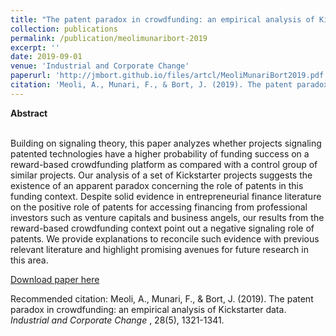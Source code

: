```yaml
---
title: "The patent paradox in crowdfunding: an empirical analysis of Kickstarter data"
collection: publications
permalink: /publication/meolimunaribort-2019
excerpt: ''
date: 2019-09-01
venue: 'Industrial and Corporate Change'
paperurl: 'http://jmbort.github.io/files/artcl/MeoliMunariBort2019.pdf'
citation: 'Meoli, A., Munari, F., & Bort, J. (2019). The patent paradox in crowdfunding: an empirical analysis of Kickstarter data. <i>Industrial and Corporate Change </i>, 28(5), 1321-1341.'
---
```

<b>Abstract</b><br><br>

Building on signaling theory, this paper analyzes whether projects signaling patented technologies have
a higher probability of funding success on a reward-based crowdfunding platform as compared with a
control group of similar projects. Our analysis of a set of Kickstarter projects suggests the existence of an
apparent paradox concerning the role of patents in this funding context. Despite solid evidence in entrepreneurial
finance literature on the positive role of patents for accessing financing from professional
investors such as venture capitals and business angels, our results from the reward-based crowdfunding
context point out a negative signaling role of patents. We provide explanations to reconcile such evidence
with previous relevant literature and highlight promising avenues for future research in this area.

[Download paper here](http://jmbort.github.io/files/artcl/MeoliMunariBort2019.pdf)

Recommended citation: Meoli, A., Munari, F., & Bort, J. (2019). The patent paradox in crowdfunding: an empirical analysis of Kickstarter data. <i>Industrial and Corporate Change </i>, 28(5), 1321-1341.
